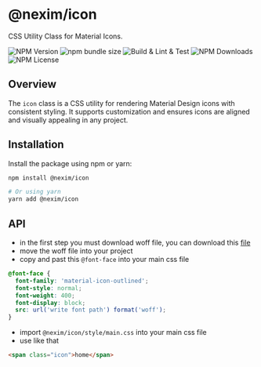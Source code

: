 # @nexim/icon

CSS Utility Class for Material Icons.

![NPM Version](https://img.shields.io/npm/v/@nexim/icon)
![npm bundle size](https://img.shields.io/bundlephobia/min/@nexim/icon)
![Build & Lint & Test](https://github.com/the-nexim/design-system/actions/workflows/build-lint-test.yaml/badge.svg)
![NPM Downloads](https://img.shields.io/npm/dm/@nexim/icon)
![NPM License](https://img.shields.io/npm/l/@nexim/icon)

## Overview

The `icon` class is a CSS utility for rendering Material Design icons with consistent styling. It supports customization and ensures icons are aligned and visually appealing in any project.

## Installation

Install the package using npm or yarn:

```sh
npm install @nexim/icon

# Or using yarn
yarn add @nexim/icon
```

## API

- in the first step you must download woff file, you can download this [file](./font/material-icon-font-outlined.woff)
- move the woff file into your project
- copy and past this `@font-face` into your main css file

```css
@font-face {
  font-family: 'material-icon-outlined';
  font-style: normal;
  font-weight: 400;
  font-display: block;
  src: url('write font path') format('woff');
}
```

- import `@nexim/icon/style/main.css` into your main css file
- use like that

```html
<span class="icon">home</span>
```
